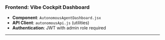 ### Frontend: Vibe Cockpit Dashboard

- **Component**: `AutonomousAgentDashboard.jsx`
- **API Client**: `autonomousApi.js` (utilities)
- **Authentication**: JWT with admin role required

---

